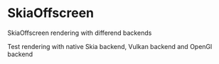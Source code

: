 # SkiaOffscreen
SkiaOffscreen rendering with differend backends

Test rendering with native Skia backend, Vulkan backend and OpenGl backend
